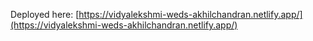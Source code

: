 Deployed here: [https://vidyalekshmi-weds-akhilchandran.netlify.app/](https://vidyalekshmi-weds-akhilchandran.netlify.app/)
